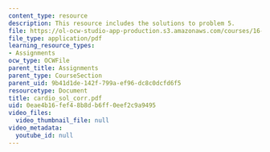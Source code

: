 ```yaml
---
content_type: resource
description: This resource includes the solutions to problem 5.
file: https://ol-ocw-studio-app-production.s3.amazonaws.com/courses/16-423j-aerospace-biomedical-and-life-support-engineering-spring-2006/0eae4b16fef48b8db6ff0eef2c9a9495_cardio_sol_corr.pdf
file_type: application/pdf
learning_resource_types:
- Assignments
ocw_type: OCWFile
parent_title: Assignments
parent_type: CourseSection
parent_uid: 9b41d1de-142f-799a-ef96-dc8c0dcfd6f5
resourcetype: Document
title: cardio_sol_corr.pdf
uid: 0eae4b16-fef4-8b8d-b6ff-0eef2c9a9495
video_files:
  video_thumbnail_file: null
video_metadata:
  youtube_id: null
---
```

